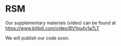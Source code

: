 # RSM

Our supplementary materials (video) can be found at  https://www.bilibili.com/video/BV1nu4y1a7LT

We will publish our code soon.
